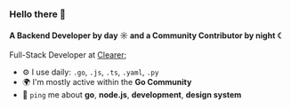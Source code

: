 ### Hello there 👋

#### A Backend Developer by day ☼ and a Community Contributor by night ☾

Full-Stack Developer at [Clearer](https://www.clearer.io/);<br>

- ⚙️ I use daily: `.go`, `.js`, `.ts`, `.yaml`, `.py`
- 🌍 I'm mostly active within the **Go Community**
- 💬 `ping` me about **go**, **node.js**, **development**, **design system**
